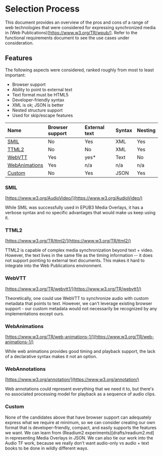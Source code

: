 # Selection Process

This document provides an overview of the pros and cons of a range of web technologies that were considered for expressing synchronized media in (Web Publications)[https://www.w3.org/TR/wpub/]. Refer to the functional requirements document to see the use cases under consideration.

## Features

The following aspects were considered, ranked roughly from most to least important:
* Browser support
* Ability to point to external text
 * Text format must be HTML5
* Developer-friendly syntax
 * XML is ok; JSON is better
* Nested structure support
 * Used for skip/escape features

| Name                            | Browser support | External text | Syntax | Nesting |
|:--------------------------------|:----------------|:--------------|:-------|:--------|
| [SMIL](#smil)                   | No              | Yes           | XML    | Yes     |
| [TTML2](#ttml2)                 | No              | No            | XML    | Yes     |
| [WebVTT](#webvtt)               | Yes             | yes*          | Text   | No      |
| [WebAnimations](#webanimations) | Yes             | n/a           | n/a    | n/a     |
| [Custom](#custom)               | No              | Yes           | JSON   | Yes     |


### SMIL
[https://www.w3.org/AudioVideo/](https://www.w3.org/AudioVideo/)

While SMIL was successfully used in EPUB3 Media Overlays, it has a verbose syntax and no specific advantages that would make us keep using it.

### TTML2
[https://www.w3.org/TR/ttml2/](https://www.w3.org/TR/ttml2/)

TTML2 is capable of complex media synchronization beyond text + video. However, the text lives in the same file as the timing information -- it does not support pointing to external text documents. This makes it hard to integrate into the Web Publications environment.

### WebVTT
[https://www.w3.org/TR/webvtt1/](https://www.w3.org/TR/webvtt1/)

Theoretically, one could use WebVTT to synchronize audio with custom metadata that points to text. However, we can't leverage existing browser support - our custom metadata would not necessarily be recognized by any implementations except ours.

### WebAnimations
[https://www.w3.org/TR/web-animations-1/](https://www.w3.org/TR/web-animations-1/)

While web animations provides good timing and playback support, the lack of a declarative syntax makes it not an option.

### WebAnnotations
[https://www.w3.org/annotation/](https://www.w3.org/annotation/)

Web annotations could represent everything that we need it to, but there's no associated processing model for playback as a sequence of audio clips.

### Custom
None of the candidates above that have browser support can adequately express what we require at minimum, so we can consider creating our own format that is developer-friendly, compact, and easily supports the features we want. We can learn from (Readium2 experiments)[drafts/readium2.md] in representing Media Overlays in JSON. We can also tie our work into the Audio TF work, because we really don't want audio-only vs audio + text books to be done in wildly different ways.
